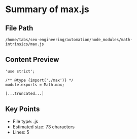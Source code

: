 # Summary of max.js
  
## File Path
`/home/tabs/seo-engineering/automation/node_modules/math-intrinsics/max.js`

## Content Preview
```
'use strict';

/** @type {import('./max')} */
module.exports = Math.max;

[...truncated...]
```

## Key Points
- File type: .js
- Estimated size: 73 characters
- Lines: 5
